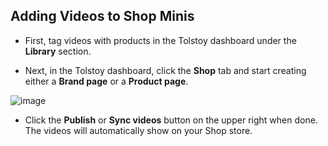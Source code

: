 ## Adding Videos to Shop Minis

- First, tag videos with products in the Tolstoy dashboard under the **Library** section.
  
- Next, in the Tolstoy dashboard, click the **Shop** tab and start creating either a **Brand page** or a **Product page**.
  
![image](https://github.com/user-attachments/assets/2855b5d0-9ea2-4cda-967e-30a7d87a8f93)

- Click the **Publish** or **Sync videos** button on the upper right when done. The videos will automatically show on your Shop store.